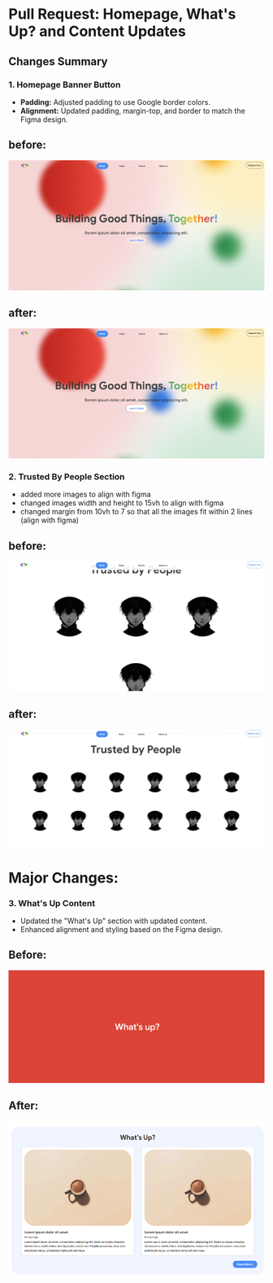 # Pull Request: Homepage, What's Up? and Content Updates

## Changes Summary

### 1. Homepage Banner Button
- **Padding:** Adjusted padding to use Google border colors.
- **Alignment:** Updated padding, margin-top, and border to match the Figma design.

## before:
![beforeBtn](image-3.png)

## after:
![afterBtn](image-4.png)

### 2. Trusted By People Section
- added more images to align with figma
- changed images width and height to 15vh to align with figma
- changed margin from 10vh to 7 so that all the images fit within 2 lines (align with figma)

## before:
![before](image-1.png)

## after:
![after](image-2.png)

# Major Changes:
### 3. What's Up Content
- Updated the "What's Up" section with updated content.
- Enhanced alignment and styling based on the Figma design.

## Before:
![alt text](image-6.png)

## After:
![alt text](image-5.png)

